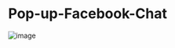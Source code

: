 # Pop-up-Facebook-Chat

![image](https://user-images.githubusercontent.com/91026290/179328825-ac0cadb0-f070-41cb-af67-e4372f977c89.png)
